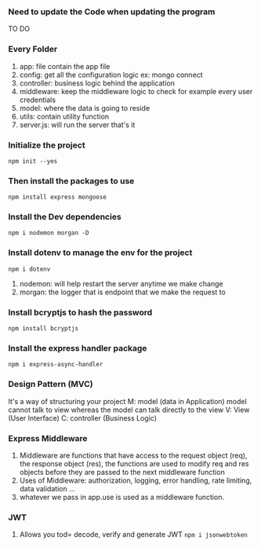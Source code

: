 ### Need to update the Code when updating the program
TO DO

### Every Folder

1. app: file contain the app file
2. config: get all  the configuration logic ex: mongo connect 
3. controller: business logic behind the application
4. middleware: keep the middleware logic to check for example every user credentials
5. model: where the data is going to reside
6. utils:  contain utility function
7. server.js: will run the server that's it


### Initialize the project

`npm init --yes`
### Then install the packages to use

`npm install express mongoose`

### Install the Dev dependencies
`npm i nodemon morgan -D`

### Install dotenv to manage the env for the project
`npm i dotenv`

1. nodemon: will help restart the server anytime we make change
2. morgan: the logger that is endpoint that we make the request to

### Install bcryptjs to hash the password
`npm install bcryptjs`

### Install the express handler package 
`npm i express-async-handler`

### Design Pattern (MVC)
It's a way of structuring your project
M: model (data in Application) model cannot talk to view whereas the model can talk directly to the view
V: View (User Interface)
C: controller (Business Logic)

### Express Middleware
1. Middleware are functions that have access to the request object (req), the response object (res), the functions are used to modify req and res objects before they are passed to the next middleware function
2. Uses of Middleware: authorization, logging, error handling, rate limiting, data validation ...
3. whatever we pass in app.use is used as a middleware function.


### JWT
1. Allows you tod= decode, verify and generate JWT
`npm i jsonwebtoken`
